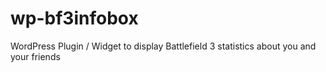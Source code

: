 wp-bf3infobox
=============

WordPress Plugin / Widget to display Battlefield 3 statistics about you and your friends
